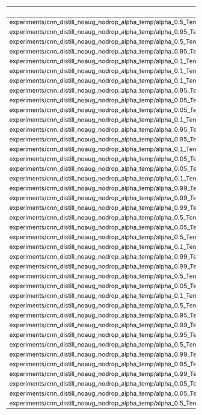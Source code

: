 |                                                                      |   accuracy |   loss |
|:---------------------------------------------------------------------|-----------:|-------:|
| experiments/cnn_distill_noaug_nodrop_alpha_temp/alpha_0.5_Temp_8.0   |   0.790546 |      0 |
| experiments/cnn_distill_noaug_nodrop_alpha_temp/alpha_0.95_Temp_1.5  |   0.791733 |      0 |
| experiments/cnn_distill_noaug_nodrop_alpha_temp/alpha_0.5_Temp_1.5   |   0.780558 |      0 |
| experiments/cnn_distill_noaug_nodrop_alpha_temp/alpha_0.95_Temp_6.0  |   0.78214  |      0 |
| experiments/cnn_distill_noaug_nodrop_alpha_temp/alpha_0.1_Temp_6.0   |   0.781843 |      0 |
| experiments/cnn_distill_noaug_nodrop_alpha_temp/alpha_0.1_Temp_2.0   |   0.778184 |      0 |
| experiments/cnn_distill_noaug_nodrop_alpha_temp/alpha_0.1_Temp_1.5   |   0.778975 |      0 |
| experiments/cnn_distill_noaug_nodrop_alpha_temp/alpha_0.95_Temp_3.0  |   0.783426 |      0 |
| experiments/cnn_distill_noaug_nodrop_alpha_temp/alpha_0.05_Temp_4.5  |   0.787678 |      0 |
| experiments/cnn_distill_noaug_nodrop_alpha_temp/alpha_0.05_Temp_1.5  |   0.778679 |      0 |
| experiments/cnn_distill_noaug_nodrop_alpha_temp/alpha_0.1_Temp_10.0  |   0.784909 |      0 |
| experiments/cnn_distill_noaug_nodrop_alpha_temp/alpha_0.95_Temp_2.0  |   0.789062 |      0 |
| experiments/cnn_distill_noaug_nodrop_alpha_temp/alpha_0.95_Temp_20.0 |   0.786689 |      0 |
| experiments/cnn_distill_noaug_nodrop_alpha_temp/alpha_0.1_Temp_8.0   |   0.786491 |      0 |
| experiments/cnn_distill_noaug_nodrop_alpha_temp/alpha_0.05_Temp_6.0  |   0.78748  |      0 |
| experiments/cnn_distill_noaug_nodrop_alpha_temp/alpha_0.05_Temp_10.0 |   0.784909 |      0 |
| experiments/cnn_distill_noaug_nodrop_alpha_temp/alpha_0.1_Temp_20.0  |   0.783426 |      0 |
| experiments/cnn_distill_noaug_nodrop_alpha_temp/alpha_0.99_Temp_1.5  |   0.709454 |      0 |
| experiments/cnn_distill_noaug_nodrop_alpha_temp/alpha_0.99_Temp_10.0 |   0.782437 |      0 |
| experiments/cnn_distill_noaug_nodrop_alpha_temp/alpha_0.99_Temp_6.0  |   0.787579 |      0 |
| experiments/cnn_distill_noaug_nodrop_alpha_temp/alpha_0.5_Temp_3.0   |   0.780756 |      0 |
| experiments/cnn_distill_noaug_nodrop_alpha_temp/alpha_0.05_Temp_8.0  |   0.787777 |      0 |
| experiments/cnn_distill_noaug_nodrop_alpha_temp/alpha_0.5_Temp_10.0  |   0.787975 |      0 |
| experiments/cnn_distill_noaug_nodrop_alpha_temp/alpha_0.1_Temp_3.0   |   0.783525 |      0 |
| experiments/cnn_distill_noaug_nodrop_alpha_temp/alpha_0.99_Temp_3.0  |   0.786195 |      0 |
| experiments/cnn_distill_noaug_nodrop_alpha_temp/alpha_0.99_Temp_4.5  |   0.785403 |      0 |
| experiments/cnn_distill_noaug_nodrop_alpha_temp/alpha_0.5_Temp_4.5   |   0.774624 |      0 |
| experiments/cnn_distill_noaug_nodrop_alpha_temp/alpha_0.05_Temp_3.0  |   0.783525 |      0 |
| experiments/cnn_distill_noaug_nodrop_alpha_temp/alpha_0.1_Temp_4.5   |   0.788271 |      0 |
| experiments/cnn_distill_noaug_nodrop_alpha_temp/alpha_0.5_Temp_20.0  |   0.783722 |      0 |
| experiments/cnn_distill_noaug_nodrop_alpha_temp/alpha_0.95_Temp_8.0  |   0.782338 |      0 |
| experiments/cnn_distill_noaug_nodrop_alpha_temp/alpha_0.99_Temp_8.0  |   0.786195 |      0 |
| experiments/cnn_distill_noaug_nodrop_alpha_temp/alpha_0.95_Temp_4.5  |   0.776503 |      0 |
| experiments/cnn_distill_noaug_nodrop_alpha_temp/alpha_0.5_Temp_2.0   |   0.781646 |      0 |
| experiments/cnn_distill_noaug_nodrop_alpha_temp/alpha_0.99_Temp_2.0  |   0.747824 |      0 |
| experiments/cnn_distill_noaug_nodrop_alpha_temp/alpha_0.95_Temp_10.0 |   0.779767 |      0 |
| experiments/cnn_distill_noaug_nodrop_alpha_temp/alpha_0.99_Temp_20.0 |   0.781052 |      0 |
| experiments/cnn_distill_noaug_nodrop_alpha_temp/alpha_0.05_Temp_2.0  |   0.78303  |      0 |
| experiments/cnn_distill_noaug_nodrop_alpha_temp/alpha_0.05_Temp_20.0 |   0.779371 |      0 |
| experiments/cnn_distill_noaug_nodrop_alpha_temp/alpha_0.5_Temp_6.0   |   0.784612 |      0 |
